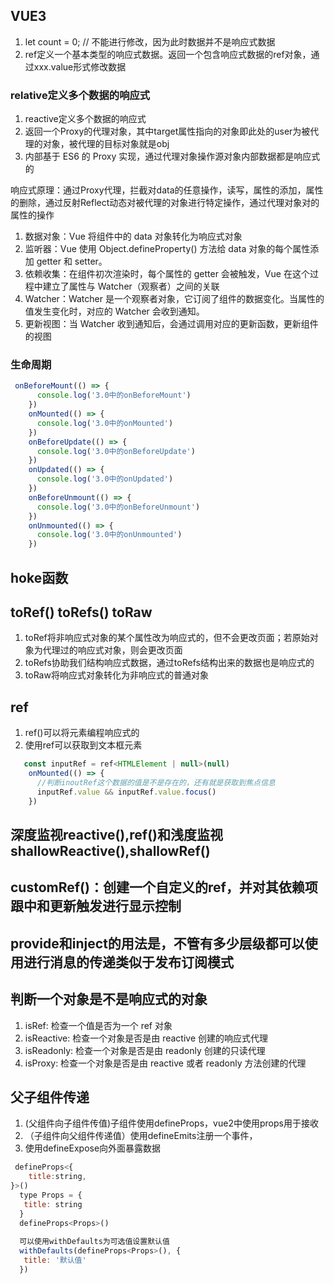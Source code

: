 ## VUE3
1.  let count = 0; // 不能进行修改，因为此时数据并不是响应式数据
2.  ref定义一个基本类型的响应式数据。返回一个包含响应式数据的ref对象，通过xxx.value形式修改数据


### relative定义多个数据的响应式
1.  reactive定义多个数据的响应式
2.  返回一个Proxy的代理对象，其中target属性指向的对象即此处的user为被代理的对象，被代理的目标对象就是obj
3.  内部基于 ES6 的 Proxy 实现，通过代理对象操作源对象内部数据都是响应式的

响应式原理：通过Proxy代理，拦截对data的任意操作，读写，属性的添加，属性的删除，通过反射Reflect动态对被代理的对象进行特定操作，通过代理对象对的属性的操作
1. 数据对象：Vue 将组件中的 data 对象转化为响应式对象
2. 监听器：Vue 使用 Object.defineProperty() 方法给 data 对象的每个属性添加 getter 和 setter。
3. 依赖收集：在组件初次渲染时，每个属性的 getter 会被触发，Vue 在这个过程中建立了属性与 Watcher（观察者）之间的关联
4. Watcher：Watcher 是一个观察者对象，它订阅了组件的数据变化。当属性的值发生变化时，对应的 Watcher 会收到通知。
5. 更新视图：当 Watcher 收到通知后，会通过调用对应的更新函数，更新组件的视图

### 生命周期
```js
 onBeforeMount(() => {
      console.log('3.0中的onBeforeMount')
    })
    onMounted(() => {
      console.log('3.0中的onMounted')
    })
    onBeforeUpdate(() => {
      console.log('3.0中的onBeforeUpdate')
    })
    onUpdated(() => {
      console.log('3.0中的onUpdated')
    })
    onBeforeUnmount(() => {
      console.log('3.0中的onBeforeUnmount')
    })
    onUnmounted(() => {
      console.log('3.0中的onUnmounted')
    })
```

## hoke函数

## toRef() toRefs() toRaw
1. toRef将非响应式对象的某个属性改为响应式的，但不会更改页面；若原始对象为代理过的响应式对象，则会更改页面
2. toRefs协助我们结构响应式数据，通过toRefs结构出来的数据也是响应式的
3. toRaw将响应式对象转化为非响应式的普通对象

## ref
1. ref()可以将元素编程响应式的
2. 使用ref可以获取到文本框元素
```js
   const inputRef = ref<HTMLElement | null>(null)
    onMounted(() => {
      //判断inoutRef这个数据的值是不是存在的，还有就是获取到焦点信息
      inputRef.value && inputRef.value.focus()
    })
```
## 深度监视reactive(),ref()和浅度监视  shallowReactive(),shallowRef()
## customRef()：创建一个自定义的ref，并对其依赖项跟中和更新触发进行显示控制
## provide和inject的用法是，不管有多少层级都可以使用进行消息的传递类似于发布订阅模式
## 判断一个对象是不是响应式的对象
1. isRef: 检查一个值是否为一个 ref 对象
2. isReactive: 检查一个对象是否是由 reactive 创建的响应式代理
3. isReadonly: 检查一个对象是否是由 readonly 创建的只读代理
4. isProxy: 检查一个对象是否是由 reactive 或者 readonly 方法创建的代理
## 父子组件传递
1. (父组件向子组件传值)子组件使用defineProps，vue2中使用props用于接收
2. （子组件向父组件传递值）使用defineEmits注册一个事件，
3. 使用defineExpose向外面暴露数据
```js
 defineProps<{
    title:string,
}>()
  type Props = {
   title: string
  }
  defineProps<Props>()
  
  可以使用withDefaults为可选值设置默认值
  withDefaults(defineProps<Props>(), {
   title: '默认值'
  })
```

